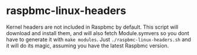 raspbmc-linux-headers
=====================

Kernel headers are not included in Raspbmc by default. This script will download and install them, and will also fetch Module.symvers so you dont have to generate it with `make modules`. Just `./raspbmc-linux-headers.sh` and it will do its magic, assuming you have the latest Raspbmc version.
